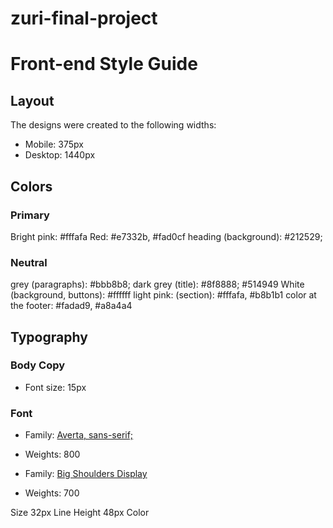 # zuri-final-project

# Front-end Style Guide

## Layout

The designs were created to the following widths:

- Mobile: 375px
- Desktop: 1440px

## Colors

### Primary

Bright pink: #fffafa
Red: #e7332b, #fad0cf
heading (background): #212529;

### Neutral

grey (paragraphs): #bbb8b8;
dark grey (title): #8f8888; #514949
White (background, buttons): #ffffff
light pink: (section): #fffafa, #b8b1b1
color at the footer: #fadad9, #a8a4a4

## Typography

### Body Copy

- Font size: 15px

### Font

- Family: [Averta, sans-serif;](https://fonts.google.com/specimen/Lexend+Deca)
- Weights: 800

- Family: [Big Shoulders Display](https://fonts.google.com/specimen/Big+Shoulders+Display)
- Weights: 700

Size
32px
Line Height
48px
Color
